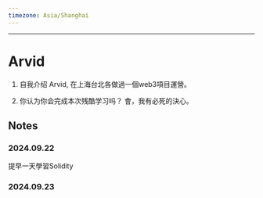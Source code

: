 ```yaml
---
timezone: Asia/Shanghai
---
```


---

# Arvid

1. 自我介绍
Arvid, 在上海台北各做過一個web3項目運營。


2. 你认为你会完成本次残酷学习吗？
   會，我有必死的決心。
## Notes

<!-- Content_START -->
### 2024.09.22
提早一天學習Solidity


### 2024.09.23

### 

<!-- Content_END -->
